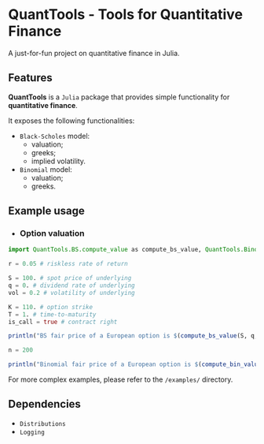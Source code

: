 # QuantTools - Tools for Quantitative Finance

A just-for-fun project on quantitative finance in Julia.

## Features

**QuantTools** is a `Julia` package that provides simple functionality for **quantitative finance**.

It exposes the following functionalities:
- `Black-Scholes` model:
    - valuation;
    - greeks;
    - implied volatility.
- `Binomial` model:
    - valuation;
    - greeks.


## Example usage

- ### Option valuation
```Julia
import QuantTools.BS.compute_value as compute_bs_value, QuantTools.Binomial.compute_value as compute_bin_value

r = 0.05 # riskless rate of return

S = 100. # spot price of underlying
q = 0. # dividend rate of underlying
vol = 0.2 # volatility of underlying

K = 110. # option strike
T = 1. # time-to-maturity
is_call = true # contract right

println("BS fair price of a European option is $(compute_bs_value(S, q, r, vol, K, T, is_call)).")

n = 200

println("Binomial fair price of a European option is $(compute_bin_value(S, q, r, vol, K, T, is_call, n)).")
```

For more complex examples, please refer to the `/examples/` directory. 

## Dependencies

- `Distributions`
- `Logging`